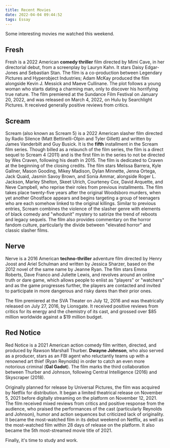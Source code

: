 ```yaml
---
title: Recent Movies
date: 2022-04-04 09:44:52
tags: Essay
---
```


Some interesting movies me watched this weekend.

<!--more-->

## Fresh

Fresh is a 2022 American **comedy thriller** film directed by Mimi Cave, in her directorial debut, from a screenplay by Lauryn Kahn. It stars Daisy Edgar-Jones and Sebastian Stan. The film is a co-production between Legendary Pictures and Hyperobject Industries; Adam McKay produced the film alongside Kevin J. Messick and Maeve Cullinane. The plot follows a young woman who starts dating a charming man, only to discover his horrifying true nature. The film premiered at the Sundance Film Festival on January 20, 2022, and was released on March 4, 2022, on Hulu by Searchlight Pictures. It received generally positive reviews from critics.

## Scream

Scream (also known as Scream 5) is a 2022 American slasher film directed by Radio Silence (Matt Bettinelli-Olpin and Tyler Gillett) and written by James Vanderbilt and Guy Busick. It is the **fifth** installment in the Scream film series. Though billed as a relaunch of the film series, the film is a direct sequel to Scream 4 (2011) and is the first film in the series to not be directed by Wes Craven, following his death in 2015. The film is dedicated to Craven at the beginning of the closing credits. The film stars Melissa Barrera, Kyle Gallner, Mason Gooding, Mikey Madison, Dylan Minnette, Jenna Ortega, Jack Quaid, Jasmin Savoy Brown, and Sonia Ammar, alongside Roger L. Jackson, Marley Shelton, Skeet Ulrich, Courteney Cox, David Arquette, and Neve Campbell, who reprise their roles from previous installments. The film takes place twenty-five years after the original Woodsboro murders, when yet another Ghostface appears and begins targeting a group of teenagers who are each somehow linked to the original killings. Similar to previous entries, Scream combines the violence of the slasher genre with elements of black comedy and "whodunit" mystery to satirize the trend of reboots and legacy sequels. The film also provides commentary on the horror fandom culture, particularly the divide between "elevated horror" and classic slasher films.

## Nerve

Nerve is a 2016 American **techno-thriller** adventure film directed by Henry Joost and Ariel Schulman and written by Jessica Sharzer, based on the 2012 novel of the same name by Jeanne Ryan. The film stars Emma Roberts, Dave Franco and Juliette Lewis, and revolves around an online truth or dare game, which allows people to enlist as "players" or "watchers" and as the game progresses further, the players are contacted and invited to participate in more dangerous and risky dares than their prior ones.

The film premiered at the SVA Theater on July 12, 2016 and was theatrically released on July 27, 2016, by Lionsgate. It received positive reviews from critics for its energy and the chemistry of its cast, and grossed over $85 million worldwide against a $19 million budget.

## Red Notice

Red Notice is a 2021 American action comedy film written, directed, and produced by Rawson Marshall Thurber. **Dwayne Johnson**, who also served as a producer, stars as an FBI agent who reluctantly teams up with a renowned art thief (Ryan Reynolds) in order to catch an even more notorious criminal (**Gal Gadot**). The film marks the third collaboration between Thurber and Johnson, following Central Intelligence (2016) and Skyscraper (2018).

Originally planned for release by Universal Pictures, the film was acquired by Netflix for distribution. It began a limited theatrical release on November 5, 2021 before digitally streaming on the platform on November 12, 2021. The film received mixed reviews from critics and positive response from the audience, who praised the performances of the cast (particularly Reynolds and Johnson), humor and action sequences but criticized lack of originality. It became the most-watched film in its debut weekend on Netflix, as well as the most-watched film within 28 days of release on the platform. It also became the 5th most-streamed movie title of 2021.

Finally, it's time to study and work.
